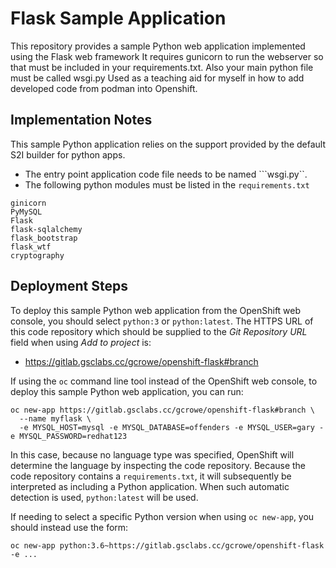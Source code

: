 # Flask Sample Application

This repository provides a sample Python web application implemented using the Flask web framework
It requires gunicorn to run the webserver so that must be included in your requirements.txt.  Also your main python file must be called wsgi.py
Used as a teaching aid for myself in how to add developed code from podman into Openshift.

## Implementation Notes

This sample Python application relies on the support provided by the default S2I builder for python apps.

* The entry point application code file needs to be named ```wsgi.py``.
* The following python modules must be listed in the ``requirements.txt``
```
ginicorn
PyMySQL
Flask
flask-sqlalchemy
flask_bootstrap
flask_wtf
cryptography
```
## Deployment Steps

To deploy this sample Python web application from the OpenShift web console, you should select ``python:3`` or ``python:latest``. 
The HTTPS URL of this code repository which should be supplied to the _Git Repository URL_ field when using _Add to project_ is:

* https://gitlab.gsclabs.cc/gcrowe/openshift-flask#branch

If using the ``oc`` command line tool instead of the OpenShift web console, to deploy this sample Python web application, you can run:

```
oc new-app https://gitlab.gsclabs.cc/gcrowe/openshift-flask#branch \
  --name myflask \
  -e MYSQL_HOST=mysql -e MYSQL_DATABASE=offenders -e MYSQL_USER=gary -e MYSQL_PASSWORD=redhat123
```

In this case, because no language type was specified, OpenShift will determine the language by inspecting the code repository. Because the code repository contains a ``requirements.txt``, it will subsequently be interpreted as including a Python application. When such automatic detection is used, ``python:latest`` will be used.

If needing to select a specific Python version when using ``oc new-app``, you should instead use the form:

```
oc new-app python:3.6~https://gitlab.gsclabs.cc/gcrowe/openshift-flask -e ...
```
